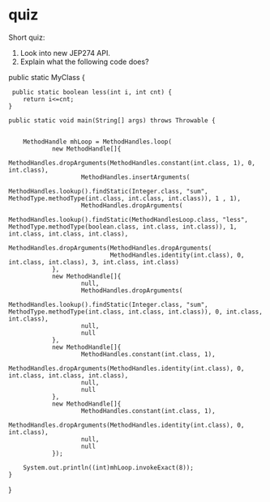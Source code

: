 # quiz
Short quiz:
 1. Look into new JEP274 API.
 2. Explain what the following code does?
 
 public static MyClass {
 
     public static boolean less(int i, int cnt) {
        return i<=cnt;
    }

    public static void main(String[] args) throws Throwable {


        MethodHandle mhLoop = MethodHandles.loop(
                new MethodHandle[]{
                        MethodHandles.dropArguments(MethodHandles.constant(int.class, 1), 0, int.class),
                        MethodHandles.insertArguments(
                                MethodHandles.lookup().findStatic(Integer.class, "sum", MethodType.methodType(int.class, int.class, int.class)), 1 , 1),
                        MethodHandles.dropArguments(
                                MethodHandles.lookup().findStatic(MethodHandlesLoop.class, "less", MethodType.methodType(boolean.class, int.class, int.class)), 1, int.class, int.class, int.class),
                        MethodHandles.dropArguments(MethodHandles.dropArguments(
                                MethodHandles.identity(int.class), 0, int.class, int.class), 3, int.class, int.class)
                },
                new MethodHandle[]{
                        null,
                        MethodHandles.dropArguments(
                                MethodHandles.lookup().findStatic(Integer.class, "sum", MethodType.methodType(int.class, int.class, int.class)), 0, int.class, int.class),
                        null,
                        null
                },
                new MethodHandle[]{
                        MethodHandles.constant(int.class, 1),
                        MethodHandles.dropArguments(MethodHandles.identity(int.class), 0, int.class, int.class, int.class),
                        null,
                        null
                },
                new MethodHandle[]{
                        MethodHandles.constant(int.class, 1),
                        MethodHandles.dropArguments(MethodHandles.identity(int.class), 0, int.class),
                        null,
                        null
                });

        System.out.println((int)mhLoop.invokeExact(8));
    }


}